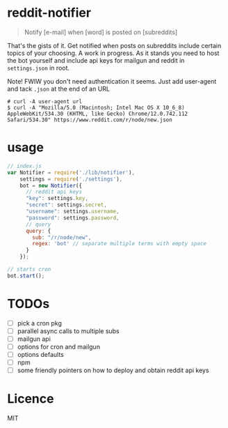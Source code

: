 # reddit-notifier
> Notify [e-mail] when [word] is posted on [subreddits]

That's the gists of it. Get notified when posts on subreddits include certain topics of your choosing. A work in progress. As it stands you need to host the bot yourself and include api keys for mailgun and reddit in `settings.json` in root.

Note! FWIW you don't need authentication it seems. Just add user-agent and tack `.json` at the end of an URL
```
# curl -A user-agent url
$ curl -A "Mozilla/5.0 (Macintosh; Intel Mac OS X 10_6_8) AppleWebKit/534.30 (KHTML, like Gecko) Chrome/12.0.742.112 Safari/534.30" https://www.reddit.com/r/node/new.json
```

# usage
```javascript
// index.js
var Notifier = require('./lib/notifier'),
    settings = require('./settings'),
    bot = new Notifier({
      // reddit api keys
      "key": settings.key,
      "secret": settings.secret,
      "username": settings.username,
      "password": settings.password,
      // query
      query: {
        sub: "/r/node/new",
        regex: 'bot' // separate multiple terms with empty space
      }
    });

// starts cron
bot.start();
```

# TODOs
- [ ] pick a cron pkg
- [ ] parallel async calls to multiple subs
- [ ] mailgun api
- [ ] options for cron and mailgun
- [ ] options defaults
- [ ] npm
- [ ] some friendly pointers on how to deploy and obtain reddit api keys

# Licence
MIT